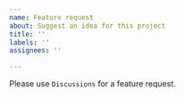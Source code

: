 ```yaml
---
name: Feature request
about: Suggest an idea for this project
title: ''
labels: ''
assignees: ''

---
```


Please use `Discussions` for a feature request.
